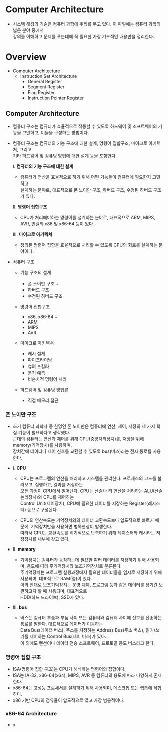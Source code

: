 # Computer Architecture
- 시스템 해킹의 기술은 컴퓨터 과학에 뿌리를 두고 있다. 이 파일에는 컴퓨터 과학의 넓은 분야 중에서  
  강의를 이해하고 문제를 푸는데에 꼭 필요한 가장 기초적인 내용만을 정리한다.

# Overview
- Computer Architecture
  - Instruction Set Architecture
    - General Register
    - Segment Register
    - Flag Register
    - Instruction Pointer Register

## Computer Architecture
- 컴퓨터 구조는 컴퓨터가 효율적으로 작동할 수 있도록 하드웨어 및 소프트웨어의 기능을 고안하고, 이들을 구성하는 방법이다.
- 컴퓨터 구조는 컴퓨터의 기능 구조에 대한 설계, 명령어 집합구조, 마이크로 아키텍쳐, 그리고  
  기타 하드웨어 및 컴퓨팅 방법에 대한 설계 등을 포함한다.  
  
  I. **컴퓨터의 기능 구조에 대한 설계**
  	- 컴퓨터가 연산을 효율적으로 하기 위해 어떤 기능들이 컴퓨터에 필요한지 고민하고  
      설계하는 분야로, 대표적으로 폰 노이만 구조, 하버드 구조, 수정된 하버드 구조가 있다.  
       
  II. **명령어 집합구조**
  	- CPU가 처리해야하는 명령어를 설계하는 분야로, 대표적으로 ARM, MIPS, AVR, 인텔의 x86 및 x86-64 등이 있다.  
  
  III. **마이크로 아키텍쳐**
  	- 정의된 명령어 집합을 효율적으로 처리할 수 있도록 CPU의 회로를 설계하는 분야이다.

- 컴퓨터 구조
  - 기능 구조의 설계
    - 폰 노이만 구조 +
    - 하버드 구조
    - 수정된 하버드 구조

  - 명령어 집합구조
    - x86, x86-64 + 
    - ARM
    - MIPS
    - AVR

  - 마이크로 아키텍쳐
    - 캐시 설계
    - 파이프라이닝
    - 슈퍼 스칼라
    - 분기 예측
    - 비순차적 명령어 처리

  - 하드웨어 및 컴퓨팅 방법론
    - 직접 메모리 접근

### 폰 노이만 구조
- 초기 컴퓨터 과학자 중 한명인 폰 노이만은 컴퓨터에 연산, 제어, 저장의 세 가지 핵심 기능이 필요하다고 생각했다.  
  근대의 컴퓨터는 연산과 제어를 위해 CPU(중앙처리장치)를, 저장을 위해 memory(기억장치)를 사용하며,  
  장치간에 데이터나 제어 신호를 교환할 수 있도록 bus(버스)라는 전자 통로를 사용한다.
  
- I. **CPU**
  - CPU는 프로그램의 연산을 처리하고 시스템을 관리한다. 프로세스의 코드를 불러오고, 실행하고, 결과를 저장하는  
    모든 과정이 CPU에서 일어난다. CPU는 산술/논리 연산을 처리하는 ALU(산술논리장치)와 CPU를 제어하는  
    Control Unit(제어장치), CPU에 필요한 데이터를 저장하는 Register(레지스터) 등으로 구성된다.  
    
  - CPU의 연산속도는 기억장치와의 데이터 교환속도보다 압도적으로 빠르기 때문에, 기억장치만을 사용하면 병목현상이 발생한다.  
    따라서 CPU는 교환속도를 획기적으로 단축하기 위해 레지스터와 캐시라는 저장장치를 내부에 갖고 있다.

- II. **memory**
  - 기억장치는 컴퓨터가 동작하는데 필요한 여러 데이터를 저장하기 위해 사용되며, 용도에 따라 주기억장치와 보조기억장치로 분류된다.  
    주기억장치는 프로그램 실행과정에서 필요한 데이터들을 임시로 저장하기 위해 사용되며, 대표적으로 RAM(램)이 있다.  
    이와 반대로 보조기억장치는 운영 체제, 프로그램 등과 같은 데이터를 장기간 보관하고자 할 때 사용되며, 대표적으로  
    HDD(하드 드라이브), SSD가 있다.

- III. **bus**
  - 버스는 컴퓨터 부품과 부품 사이 또는 컴퓨터와 컴퓨터 사이에 신호를 전송하는 통로를 말한다. 대표적으로 데이터가 이동하는  
    Data Bus(데이터 버스), 주소를 지정하는 Address Bus(주소 버스), 읽기/쓰기를 제어하는 Control Bus(제어 버스)가 있다.  
    이 외에도 랜선이나 데이터 전송 소프트웨어, 프로토콜 등도 버스라고 한다.

### 명령어 집합 구조
- ISA(명령어 집합 구조)는 CPU가 해석하는 명령어의 집합이다.
- ISA는 IA-32, x86-64(x64), MIPS, AVR 등 컴퓨터의 용도에 따라 다양하게 존재한다.
- x86-64는 고성능 프로세서를 설계하기 위해 사용되며, 데스크톱 또는 랩톱에 적합하다.
- x86 기반 CPU의 점유율이 압도적으로 많고 가장 범용적이다.  

### x86-64 Architecture
- x
			









